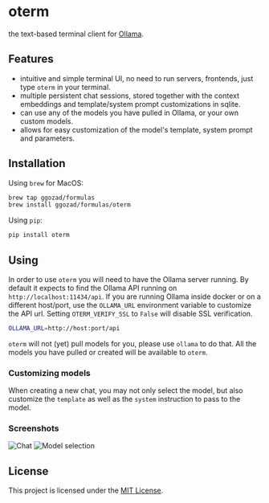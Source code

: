 # oterm
the text-based terminal client for [Ollama](https://github.com/jmorganca/ollama).

## Features

* intuitive and simple terminal UI, no need to run servers, frontends, just type `oterm` in your terminal.
* multiple persistent chat sessions, stored together with the context embeddings and template/system prompt customizations in sqlite.
* can use any of the models you have pulled in Ollama, or your own custom models.
* allows for easy customization of the model's template, system prompt and parameters.

## Installation

Using `brew` for MacOS:

```bash
brew tap ggozad/formulas
brew install ggozad/formulas/oterm
```

Using `pip`:

```bash
pip install oterm
```

## Using

In order to use `oterm` you will need to have the Ollama server running. By default it expects to find the Ollama API running on `http://localhost:11434/api`. If you are running Ollama inside docker or on a different host/port, use the `OLLAMA_URL` environment variable to customize the API url. Setting `OTERM_VERIFY_SSL` to `False` will disable SSL verification.

```bash
OLLAMA_URL=http://host:port/api
```

`oterm` will not (yet) pull models for you, please use `ollama` to do that. All the models you have pulled or created will be available to `oterm`.

### Customizing models

When creating a new chat, you may not only select the model, but also customize the `template` as well as the `system` instruction to pass to the model. 

### Screenshots
![Chat](screenshots/chat.png)
![Model selection](./screenshots/model_selection.png)

## License

This project is licensed under the [MIT License](LICENSE).
